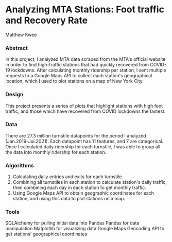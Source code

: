# Analyzing MTA Stations: Foot traffic and Recovery Rate
Matthew Kwee

### Abstract
In this project, I analyzed MTA data scraped from the MTA's official website in order to find high-traffic stations that had quickly recovered from COVID-19 lockdowns. After calculating monthly ridership per station, I sent multiple requests to a Google Maps API to collect each station's geographical location, which I used to plot stations on a map of New York City.


### Design
This project presents a series of plots that highlight stations with high foot traffic, and those which have recovered from COVID lockdowns the fastest.


### Data
There are 27.3 million turnstile datapoints for the period I analyzed (Jan.2019-Jul.2021). Each datapoint has 11 features, and 7 are categorical. Once I calculated daily ridership for each turnstile, I was able to group all the data into monthly ridership for each station.

### Algorithms
1. Calculating daily entries and exits for each turnstile.
2. Combining all turnstiles in each station to calculate station's daily traffic, then combining each day in each station to get monthly traffic.
3. Using Google Maps API to obtain geographic coordinates for each station, and using this data to plot stations on a map.


### Tools
SQLAlchemy for pulling initial data into Pandas
Pandas for data manipulation
Matplotlib for visualizing data
Google Maps Geocoding API to get stations' geographical coordinates



